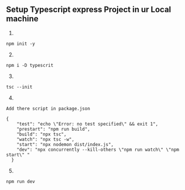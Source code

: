 ## Setup Typescript express Project in ur Local machine

1.

```
npm init -y
```

2.

```
npm i -D typescrit
```

3.

```
tsc --init
```

4.

```
Add there script in package.json

{
    "test": "echo \"Error: no test specified\" && exit 1",
    "prestart": "npm run build",
    "build": "npx tsc",
    "watch": "npx tsc -w",
    "start": "npx nodemon dist/index.js",
    "dev": "npx concurrently --kill-others \"npm run watch\" \"npm start\" "
  }

```

5.

```
npm run dev
```
